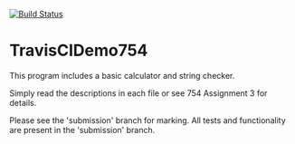 [![Build Status](https://travis-ci.com/AlexanderTheGrape/TravisCIDemo754.svg?branch=submission)](https://travis-ci.com/AlexanderTheGrape/TravisCIDemo754)
# TravisCIDemo754

This program includes a basic calculator and string checker.

Simply read the descriptions in each file or see 754 Assignment 3 for details.

Please see the 'submission' branch for marking. All tests and functionality are present in the 'submission' branch.


